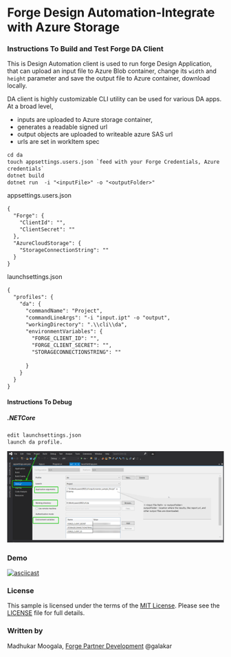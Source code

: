 # Forge Design Automation-Integrate with Azure Storage

### Instructions To Build and Test Forge DA Client

This is Design Automation client is used to run forge Design Application,  that can upload an input file to Azure Blob container, change its `width` and `height` parameter and save the output file to Azure container, download locally.

 DA client is highly customizable CLI utility can be used for various DA apps. At a broad level,

- inputs are uploaded to Azure storage container,
- generates a readable signed url
- output objects are uploaded to writeable azure SAS url
- urls are set in workItem spec

```
cd da
touch appsettings.users.json `feed with your Forge Credentials, Azure credentials`
dotnet build
dotnet run  -i "<inputFile>" -o "<outputFolder>"
```
appsettings.users.json
```
{
  "Forge": {
    "ClientId": "",
    "ClientSecret": ""
  },
  "AzureCloudStorage": {
    "StorageConnectionString": ""
  }
}
```
launchsettings.json
```
{
  "profiles": {
    "da": {
      "commandName": "Project",
      "commandLineArgs": "-i "input.ipt" -o "output",
      "workingDirectory": ".\\cli\\da",
      "environmentVariables": {
      	"FORGE_CLIENT_ID": "",
        "FORGE_CLIENT_SECRET": "",
        "STORAGECONNECTIONSTRING": ""
        
      }
    }
  }
}
```

#### Instructions To Debug

##### .NETCore

```
edit launchsettings.json
launch da profile.
```

![InstructionImage](https://github.com/MadhukarMoogala/ForgeDA-AzureStorage/blob/master/instruction.png)

### Demo
[![asciicast](https://asciinema.org/a/349153.svg)](https://asciinema.org/a/349153)

### License

This sample is licensed under the terms of the [MIT License](http://opensource.org/licenses/MIT). Please see the [LICENSE](https://github.com/MadhukarMoogala/acadio-snippets/blob/v3/LICENSE) file for full details.

### Written by

Madhukar Moogala, [Forge Partner Development](http://forge.autodesk.com/) @galakar